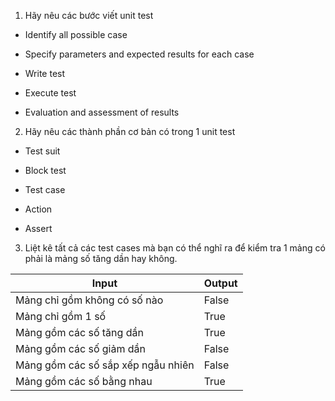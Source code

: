 1. Hãy nêu các bước viết unit test

- Identify all possible case

- Specify parameters and expected results for each case

- Write test

- Execute test

- Evaluation and assessment of results

2. Hãy nêu các thành phần cơ bản có trong 1 unit test

- Test suit

- Block test

- Test case

- Action

- Assert

3. Liệt kê tất cả các test cases mà bạn có thể nghĩ ra để kiểm tra 1 mảng có phải là mảng số tăng dần hay không.

| Input                              | Output |
| ---------------------------------- | ------ |
| Mảng chỉ gồm không có số nào       | False  |
| Mảng chỉ gồm 1 số                  | True   |
| Mảng gồm các số tăng dần           | True   |
| Mảng gồm các số giảm dần           | False  |
| Mảng gồm các số sắp xếp ngẫu nhiên | False  |
| Mảng gồm các số bằng nhau          | True   |
